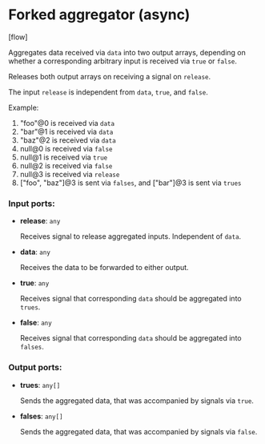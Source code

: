 # Forked aggregator (async)

[flow]

Aggregates data received via `data` into two output arrays, depending on whether a corresponding arbitrary input is received via `true` or `false`.

Releases both output arrays on receiving a signal on `release`.

The input `release` is independent from `data`, `true`, and `false`.

Example:
1. "foo"@0 is received via `data`
2. "bar"@1 is received via `data`
3. "baz"@2 is received via `data`
4. null@0 is received via `false`
5. null@1 is received via `true`
6. null@2 is received via `false`
7. null@3 is received via `release`
8. ["foo", "baz"]@3 is sent via `falses`, and ["bar"]@3 is sent via `trues`

### Input ports:

* __release__: `any`

    Receives signal to release aggregated inputs. Independent of `data`.


* __data__: `any`

    Receives the data to be forwarded to either output.


* __true__: `any`

    Receives signal that corresponding `data` should be aggregated into `trues`.


* __false__: `any`

    Receives signal that corresponding `data` should be aggregated into `falses`.

### Output ports:

* __trues__: `any[]`

    Sends the aggregated data, that was accompanied by signals via `true`.


* __falses__: `any[]`

    Sends the aggregated data, that was accompanied by signals via `false`.

